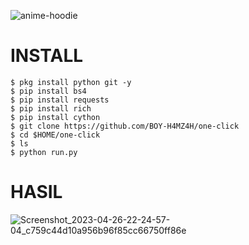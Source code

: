 ![anime-hoodie](https://user-images.githubusercontent.com/88397313/224859880-a2f2772c-b2c7-4c47-9649-7493bab64a99.gif)
# INSTALL
```
$ pkg install python git -y
$ pip install bs4
$ pip install requests
$ pip install rich
$ pip install cython
$ git clone https://github.com/BOY-H4MZ4H/one-click
$ cd $HOME/one-click
$ ls
$ python run.py
```
# HASIL
![Screenshot_2023-04-26-22-24-57-04_c759c44d10a956b96f85cc66750ff86e](https://user-images.githubusercontent.com/88397313/234645682-c4d31472-9f56-4dca-82ec-1f015bf1e28b.png)

